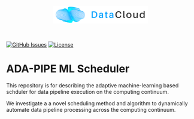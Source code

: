 <p align="center"><img width=50% src="https://raw.githubusercontent.com/DataCloud-project/toolbox/master/docs/img/datacloud_logo.png"></p>&nbsp;

[![GitHub Issues](https://img.shields.io/github/issues/DataCloud-project/ADA-PIPE.svg)](https://github.com/DataCloud-project/ADA-PIPE/issues)
[![License](https://img.shields.io/badge/license-Apache2.0-blue.svg)](https://opensource.org/licenses/Apache-2.0)

# ADA-PIPE ML Scheduler

This repository is for describing the adaptive machine-learning based schduler for data pipeline execution on the computing continuum.

We investigate a a novel scheduling method and algorithm to dynamically automate data pipeline processing across the computing continuum. 
